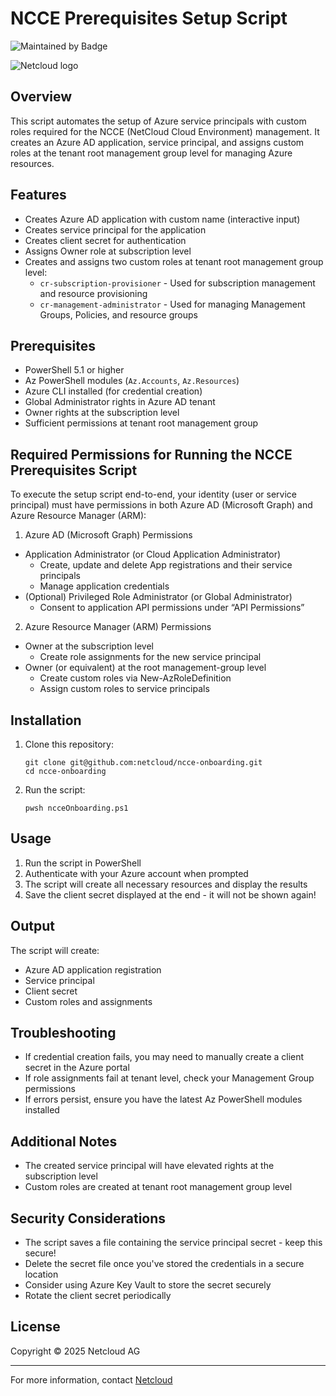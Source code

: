 # NCCE Prerequisites Setup Script

![Maintained by Badge](https://img.shields.io/badge/maintained_by-Netcloud-454B95)

![Netcloud logo](https://www.netcloud.ch/wp-content/uploads/2019/11/Netcloud-Logo.png)

## Overview

This script automates the setup of Azure service principals with custom roles required for the NCCE (NetCloud Cloud Environment) management. It creates an Azure AD application, service principal, and assigns custom roles at the tenant root management group level for managing Azure resources.

## Features

- Creates Azure AD application with custom name (interactive input)
- Creates service principal for the application
- Creates client secret for authentication
- Assigns Owner role at subscription level
- Creates and assigns two custom roles at tenant root management group level:
  - `cr-subscription-provisioner` - Used for subscription management and resource provisioning
  - `cr-management-administrator` - Used for managing Management Groups, Policies, and resource groups

## Prerequisites

- PowerShell 5.1 or higher
- Az PowerShell modules (`Az.Accounts`, `Az.Resources`)
- Azure CLI installed (for credential creation)
- Global Administrator rights in Azure AD tenant
- Owner rights at the subscription level
- Sufficient permissions at tenant root management group

## Required Permissions for Running the NCCE Prerequisites Script
To execute the setup script end-to-end, your identity (user or service principal) must have permissions in both Azure AD (Microsoft Graph) and Azure Resource Manager (ARM):


1. Azure AD (Microsoft Graph) Permissions
- Application Administrator (or Cloud Application Administrator)
   - Create, update and delete App registrations and their service principals
   - Manage application credentials
- (Optional) Privileged Role Administrator (or Global Administrator)
   - Consent to application API permissions under “API Permissions”

2. Azure Resource Manager (ARM) Permissions
- Owner at the subscription level
   - Create role assignments for the new service principal
- Owner (or equivalent) at the root management-group level
   - Create custom roles via New-AzRoleDefinition
   - Assign custom roles to service principals

## Installation

1. Clone this repository:
   ```
   git clone git@github.com:netcloud/ncce-onboarding.git
   cd ncce-onboarding
   ```

2. Run the script:
   ```
   pwsh ncceOnboarding.ps1
   ```

## Usage

1. Run the script in PowerShell
2. Authenticate with your Azure account when prompted
3. The script will create all necessary resources and display the results
4. Save the client secret displayed at the end - it will not be shown again!

## Output

The script will create:

- Azure AD application registration
- Service principal
- Client secret
- Custom roles and assignments

## Troubleshooting

- If credential creation fails, you may need to manually create a client secret in the Azure portal
- If role assignments fail at tenant level, check your Management Group permissions
- If errors persist, ensure you have the latest Az PowerShell modules installed

## Additional Notes

- The created service principal will have elevated rights at the subscription level
- Custom roles are created at tenant root management group level

## Security Considerations

- The script saves a file containing the service principal secret - keep this secure!
- Delete the secret file once you've stored the credentials in a secure location
- Consider using Azure Key Vault to store the secret securely
- Rotate the client secret periodically

## License

Copyright © 2025 Netcloud AG

---

For more information, contact [Netcloud](https://www.netcloud.ch/)